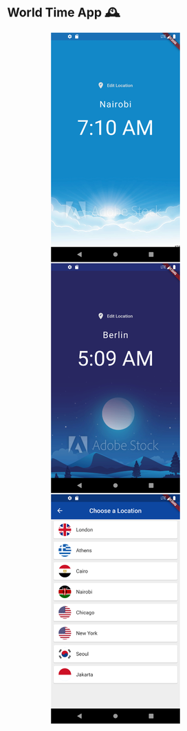 # World Time App 🕰

<p align="center">
<img src="https://github.com/SanskritiKushik5/World-Time-App/blob/main/Screenshots/Screenshot_1636344613.png" width="300px">   <img src="https://github.com/SanskritiKushik5/World-Time-App/blob/main/Screenshots/Screenshot_1636344585.png" width="300px">   <img src="https://github.com/SanskritiKushik5/World-Time-App/blob/main/Screenshots/Screenshot_1636344652.png" width="300px">
</p>

